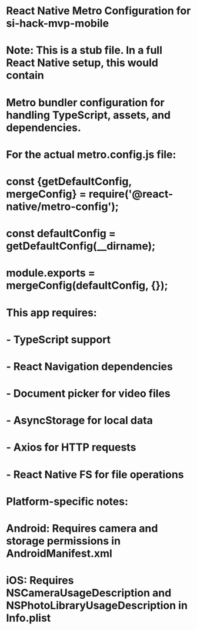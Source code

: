 # React Native Metro Configuration for si-hack-mvp-mobile

# Note: This is a stub file. In a full React Native setup, this would contain
# Metro bundler configuration for handling TypeScript, assets, and dependencies.

# For the actual metro.config.js file:
# const {getDefaultConfig, mergeConfig} = require('@react-native/metro-config');
# const defaultConfig = getDefaultConfig(__dirname);
# module.exports = mergeConfig(defaultConfig, {});

# This app requires:
# - TypeScript support
# - React Navigation dependencies  
# - Document picker for video files
# - AsyncStorage for local data
# - Axios for HTTP requests
# - React Native FS for file operations

# Platform-specific notes:
# Android: Requires camera and storage permissions in AndroidManifest.xml
# iOS: Requires NSCameraUsageDescription and NSPhotoLibraryUsageDescription in Info.plist
